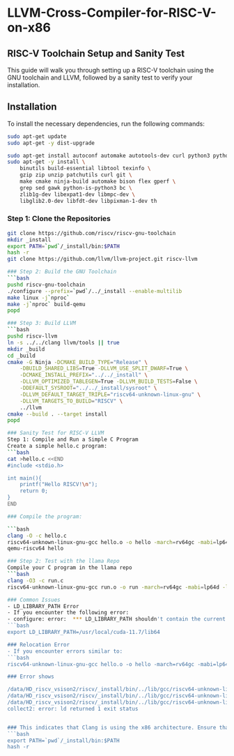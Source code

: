 # LLVM-Cross-Compiler-for-RISC-V-on-x86
## RISC-V Toolchain Setup and Sanity Test
This guide will walk you through setting up a RISC-V toolchain using the GNU toolchain and LLVM, followed by a sanity test to verify your installation.
## Installation

To install the necessary dependencies, run the following commands:

```bash
sudo apt-get update
sudo apt-get -y dist-upgrade

sudo apt-get install autoconf automake autotools-dev curl python3 python3-pip libmpc-dev libmpfr-dev libgmp-dev gawk build-essential bison flex texinfo gperf libtool patchutils bc zlib1g-dev libexpat-dev ninja-build git cmake libglib2.0-dev libslirp-dev
sudo apt-get -y install \
    binutils build-essential libtool texinfo \
    gzip zip unzip patchutils curl git \
    make cmake ninja-build automake bison flex gperf \
    grep sed gawk python-is-python3 bc \
    zlib1g-dev libexpat1-dev libmpc-dev \
    libglib2.0-dev libfdt-dev libpixman-1-dev th
`````

### Step 1: Clone the Repositories
```bash
git clone https://github.com/riscv/riscv-gnu-toolchain
mkdir _install
export PATH=`pwd`/_install/bin:$PATH
hash -r
git clone https://github.com/llvm/llvm-project.git riscv-llvm

### Step 2: Build the GNU Toolchain
```bash
pushd riscv-gnu-toolchain
./configure --prefix=`pwd`/../_install --enable-multilib
make linux -j`nproc`
make -j`nproc` build-qemu
popd

### Step 3: Build LLVM
```bash
pushd riscv-llvm
ln -s ../../clang llvm/tools || true
mkdir _build
cd _build
cmake -G Ninja -DCMAKE_BUILD_TYPE="Release" \
    -DBUILD_SHARED_LIBS=True -DLLVM_USE_SPLIT_DWARF=True \
    -DCMAKE_INSTALL_PREFIX="../../_install" \
    -DLLVM_OPTIMIZED_TABLEGEN=True -DLLVM_BUILD_TESTS=False \
    -DDEFAULT_SYSROOT="../../_install/sysroot" \
    -DLLVM_DEFAULT_TARGET_TRIPLE="riscv64-unknown-linux-gnu" \
    -DLLVM_TARGETS_TO_BUILD="RISCV" \
    ../llvm
cmake --build . --target install
popd

### Sanity Test for RISC-V LLVM
Step 1: Compile and Run a Simple C Program
Create a simple hello.c program:
```bash
cat >hello.c <<END
#include <stdio.h>

int main(){
    printf("Hello RISCV!\n");
    return 0;
}
END

### Compile the program:

```bash
clang -O -c hello.c 
riscv64-unknown-linux-gnu-gcc hello.o -o hello -march=rv64gc -mabi=lp64d
qemu-riscv64 hello

### Step 2: Test with the llama Repo
Compile your C program in the llama repo
```bash
clang -O3 -c run.c
riscv64-unknown-linux-gnu-gcc run.o -o run -march=rv64gc -mabi=lp64d -lm

### Common Issues
- LD_LIBRARY_PATH Error
- If you encounter the following error:
- configure: error:  *** LD_LIBRARY_PATH shouldn't contain the current directory when *** building glibc. Please change the environment variable *** and run configure again.
```bash
export LD_LIBRARY_PATH=/usr/local/cuda-11.7/lib64

### Relocation Error
- If you encounter errors similar to:
```bash
riscv64-unknown-linux-gnu-gcc hello.o -o hello -march=rv64gc -mabi=lp64d

### Error shows

/data/HD_riscv_vsison2/riscv/_install/bin/../lib/gcc/riscv64-unknown-linux-gnu/13.2.0/../../../../riscv64-unknown-linux-gnu/bin/ld: hello.o: Relocations in generic ELF (EM: 62)
/data/HD_riscv_vsison2/riscv/_install/bin/../lib/gcc/riscv64-unknown-linux-gnu/13.2.0/../../../../riscv64-unknown-linux-gnu/bin/ld: hello.o: Relocations in generic ELF (EM: 62)
/data/HD_riscv_vsison2/riscv/_install/bin/../lib/gcc/riscv64-unknown-linux-gnu/13.2.0/../../../../riscv64-unknown-linux-gnu/bin/ld: hello.o: error adding symbols: file in wrong format
collect2: error: ld returned 1 exit status


### This indicates that Clang is using the x86 architecture. Ensure that the sysroot of RISC-V Clang is in the path by running:
```bash
export PATH=`pwd`/_install/bin:$PATH
hash -r











